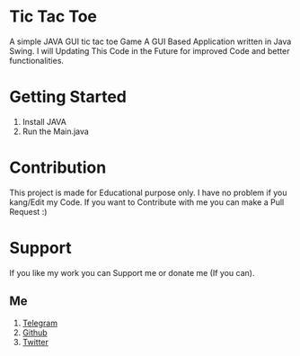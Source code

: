 # Tic Tac Toe
A simple JAVA GUI tic tac toe Game
A GUI Based Application written in Java Swing. 
I will Updating This Code in the Future for improved Code and better functionalities.

# Getting Started
1) Install JAVA
2) Run the Main.java 

# Contribution
This project is made for Educational purpose only. I have no problem if you kang/Edit my Code. If you want to Contribute with me you can make a Pull Request :)

# Support
If you like my work you can Support me or donate me (If you can).

## Me 
1) [Telegram](https://t.me/Hellion_OP)
2) [Github](https://github.com/Hellboy-Aaryan)
3) [Twitter](https://twitter.com/Aaryan14032006)
